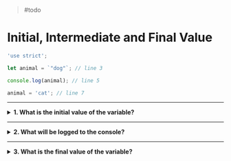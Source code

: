 > #todo

# Initial, Intermediate and Final Value

```js
'use strict';

let animal = `"dog"`; // line 3

console.log(animal); // line 5

animal = 'cat'; // line 7
```

---

<details>
<summary><strong>1. What is the initial value of the variable?</strong></summary>
<br>

<details>
<summary><em>A. "animal"</em></summary>
<br>

✖ Nope.

`"animal"` is the _name_ of the variable, not the value stored inside it.

The only way to have `"animal"` initialized in our variable would be like this:

```js
let animal = `"animal"`;
```

</details>
<details>
<summary><em>B. "dog"</em></summary>
<br>

Yup! `"dog"` is the _initial value_ of our variable.

It will later be assigned a different value, but it is initialized with `"dog"`

</details>
<details>
<summary><em>C. "cat"</em></summary>
<br>

✖ Nope.

"cat" _is_ assigned to our variable, but _after_ the variable has been declared
and initialized.

</details>

</details>

---

<details>
<summary><strong>2. What will be logged to the console?</strong></summary>
<br>

<details>
<summary><em>A. "animal"</em></summary>
<br>

✖ Nope.

`"animal"` is the _name_ of the variable, not the value stored inside it.

When you log a variable to the console the _value_ will be displayed.

</details>
<details>
<summary><em>B. "dog"</em></summary>
<br>

✔ Correct!

The log statement is _before_ the reassignment, so it will log the first value
stored in `animal`.

</details>
<details>
<summary><em>C. "cat"</em></summary>
<br>

✖ Nope.

"cat" is assigned to `animal` _after_ the log statement.

</details>

</details>

---

<details>
<summary><strong>3. What is the final value of the variable?</strong></summary>
<br>

<details>
<summary><em>A. "animal"</em></summary>
<br>

✖ Nope.

`"animal"` is the _name_ of the variable, not the value stored inside it.

the only way to have `"animal"` stored in our variable would be to _assign_ that
string value:

```js
let animal = `"dog"`;

animal = `"animal"`;
```

</details>
<details>
<summary><em>B. "dog"</em></summary>
<br>

✖ Nope.

`"dog"` is the _initial value_ of our variable, but the variable is reassigned
on the last line.

</details>
<details>
<summary><em>C. "cat"</em></summary>
<br>

✔ Correct!

"cat" is the last value assigned to the variable in this program, so it's final
value will be "cat".

</details>

</details>
